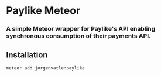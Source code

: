 # Paylike Meteor
### A simple Meteor wrapper for Paylike's API enabling synchronous consumption of their payments API.

## Installation
```bash
meteor add jorgenvatle:paylike
```